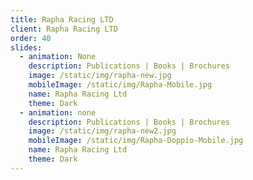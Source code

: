 ```yaml
---
title: Rapha Racing LTD
client: Rapha Racing LTD
order: 40
slides:
  - animation: None
    description: Publications | Books | Brochures
    image: /static/img/rapha-new.jpg
    mobileImage: /static/img/Rapha-Mobile.jpg
    name: Rapha Racing Ltd
    theme: Dark
  - animation: none
    description: Publications | Books | Brochures
    image: /static/img/rapha-new2.jpg
    mobileImage: /static/img/Rapha-Doppio-Mobile.jpg
    name: Rapha Racing Ltd
    theme: Dark
---
```


